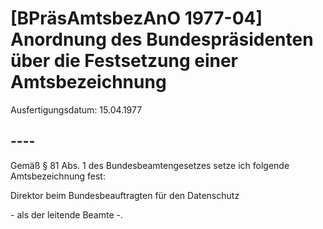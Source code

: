 # [BPräsAmtsbezAnO 1977-04] Anordnung des Bundespräsidenten über die Festsetzung einer Amtsbezeichnung

Ausfertigungsdatum: 15.04.1977

 

## ----

Gemäß § 81 Abs. 1 des Bundesbeamtengesetzes setze ich folgende Amtsbezeichnung fest:

  
Direktor beim Bundesbeauftragten für den Datenschutz

\- als der leitende Beamte -.
